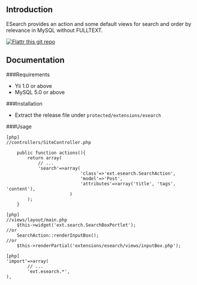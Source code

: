 Introduction
------------
ESearch provides an action and some default views for search and order by relevance in MySQL without FULLTEXT.

[![Flattr this git repo](http://api.flattr.com/button/flattr-badge-large.png)](https://flattr.com/submit/auto?user_id=jorgebg&url=https://github.com/jorgebg/yii-esearch&title=yii-esearch&language=en_GB&tags=github&category=software) 

Documentation
-------------

###Requirements
* Yii 1.0 or above
* MySQL 5.0 or above

###Installation
* Extract the release file under `protected/extensions/esearch`

###Usage

~~~
[php]
//controllers/SiteController.php

	public function actions(){
		return array(
			// ...
			'search'=>array(
                            'class'=>'ext.esearch.SearchAction',
                            'model'=>'Post',
							'attributes'=>array('title', 'tags', 'content'),
                        )
  		);
  	}

~~~

~~~
[php]
//views/layout/main.php
 	$this->widget('ext.search.SearchBoxPortlet');
//or
 	SearchAction::renderInputBox();
//or
 	$this->renderPartial('extensions/esearch/views/inputBox.php');
~~~

~~~
[php]
'import'=>array(
		// ...
        'ext.esearch.*',
),
~~~

